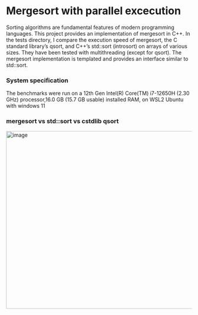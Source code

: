
# Mergesort with parallel excecution

Sorting algorithms are fundamental features of modern programming languages. This project provides an implementation of mergesort in C++. In the tests directory, I compare the execution speed of mergesort, the C standard library’s qsort, and C++’s std::sort (introsort) on arrays of various sizes. They have been tested with multithreading (except for qsort). The mergesort implementation is templated and provides an interface similar to std::sort.

### System specification

The benchmarks were run on a 12th Gen Intel(R) Core(TM) i7-12650H (2.30 GHz) processor,16.0 GB (15.7 GB usable) installed RAM, on WSL2 Ubuntu with windows 11 

### mergesort vs std::sort vs cstdlib qsort

<img width="640" height="480" alt="image" src="https://github.com/user-attachments/assets/0f868d8c-d794-416c-8d17-2dc58f8b5340" />
